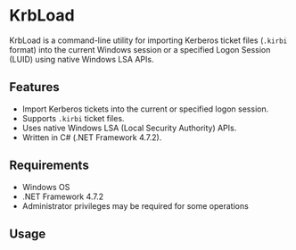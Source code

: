# KrbLoad

KrbLoad is a command-line utility for importing Kerberos ticket files (`.kirbi` format) into the current Windows session or a specified Logon Session (LUID) using native Windows LSA APIs.  

## Features

- Import Kerberos tickets into the current or specified logon session.
- Supports `.kirbi` ticket files.
- Uses native Windows LSA (Local Security Authority) APIs.
- Written in C# (.NET Framework 4.7.2).

## Requirements

- Windows OS
- .NET Framework 4.7.2
- Administrator privileges may be required for some operations

## Usage
